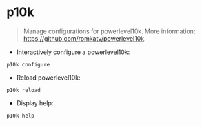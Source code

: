 # p10k

> Manage configurations for powerlevel10k.
> More information: <https://github.com/romkatv/powerlevel10k>.

- Interactively configure a powerlevel10k:

`p10k configure`

- Reload powerlevel10k:

`p10k reload`

- Display help:

`p10k help`
